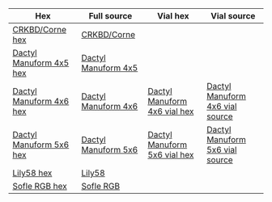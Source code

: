 | Hex           | Full source | Vial hex | Vial source |
| --------------| ----------- | ----------- | ----------- |
| [CRKBD/Corne hex](https://github.com/ergohaven/keymap_hub/tree/main/corne)| [CRKBD/Corne](https://github.com/ergohaven/qmk_firmware/tree/master/keyboards/crkbd/keymaps/eh) | 
| [Dactyl Manuform 4x5 hex](https://github.com/ergohaven/keymap_hub/tree/main/dm-4x5)  | [Dactyl Manuform 4x5](https://github.com/ergohaven/qmk_firmware/tree/master/keyboards/handwired/dactyl_manuform/4x5/keymaps/eh) |   
| [Dactyl Manuform 4x6 hex](https://github.com/ergohaven/keymap_hub/tree/main/dm-4x6)| [Dactyl Manuform 4x6](https://github.com/ergohaven/qmk_firmware/tree/master/keyboards/handwired/dactyl_manuform/4x6/keymaps/eh) | [Dactyl Manuform 4x6 vial hex](https://github.com/ergohaven/keymap_hub/tree/main/dm-4x6/4x6-vial)| [Dactyl Manuform 4x6 vial source](https://github.com/ergohaven/vial-qmk/tree/master/keyboards/handwired/dactyl_manuform/4x6/keymaps/eh) |
| [Dactyl Manuform 5x6 hex](https://github.com/ergohaven/keymap_hub/tree/main/dm-5x6)| [Dactyl Manuform 5x6](https://github.com/ergohaven/qmk_firmware/tree/master/keyboards/handwired/dactyl_manuform/5x6/keymaps/eh) | [Dactyl Manuform 5x6 vial hex ](https://github.com/ergohaven/keymap_hub/tree/main/dm-5x6/5x6-vial)|[Dactyl Manuform 5x6 vial source](https://github.com/ergohaven/vial-qmk/tree/master/keyboards/handwired/dactyl_manuform/5x6/keymaps/eh) |
| [Lily58 hex](https://github.com/ergohaven/keymap_hub/tree/main/lily58)| [Lily58](https://github.com/ergohaven/qmk_firmware/tree/master/keyboards/lily58/keymaps/eh) |
| [Sofle RGB hex](https://github.com/ergohaven/keymap_hub/tree/main/sofle)| [Sofle RGB](https://github.com/ergohaven/qmk_firmware/tree/master/keyboards/sofle/keymaps/ehrgb) |
